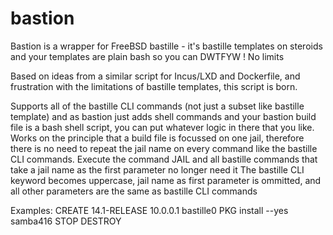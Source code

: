 # bastion
Bastion is a wrapper for FreeBSD bastille - it's bastille templates on steroids and your templates are plain bash so you can DWTFYW !  No limits

Based on ideas from a similar script for Incus/LXD and Dockerfile, and frustration with the limitations of bastille templates, this script is born.

Supports all of the bastille CLI commands (not just a subset like bastille template) and as bastion just adds shell commands and your bastion build file is a bash shell script, you can put whatever logic in there that you like.
Works on the principle that a build file is focussed on one jail, therefore there is no need to repeat the jail name on every command like the bastille CLI commands.
Execute the command JAIL <jailname> and all bastille commands that take a jail name as the first parameter no longer need it
The bastille CLI keyword becomes uppercase, jail name as first parameter is ommitted, and all other parameters are the same as bastille CLI commands

Examples:
CREATE 14.1-RELEASE 10.0.0.1 bastille0
PKG install --yes samba416
STOP
DESTROY
